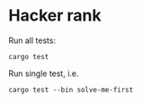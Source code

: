# Hacker rank

Run all tests:

    cargo test

Run single test, i.e.

    cargo test --bin solve-me-first
